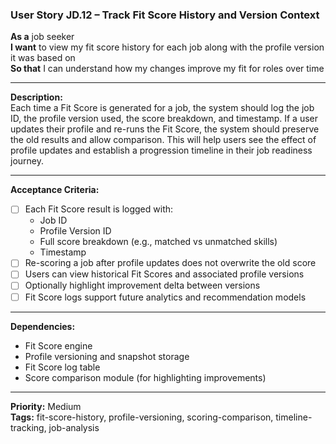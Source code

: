 ### User Story JD.12 – Track Fit Score History and Version Context

**As a** job seeker  
**I want** to view my fit score history for each job along with the profile version it was based on  
**So that** I can understand how my changes improve my fit for roles over time

---

**Description:**  
Each time a Fit Score is generated for a job, the system should log the job ID, the profile version used, the score breakdown, and timestamp. If a user updates their profile and re-runs the Fit Score, the system should preserve the old results and allow comparison. This will help users see the effect of profile updates and establish a progression timeline in their job readiness journey.

---

**Acceptance Criteria:**
- [ ] Each Fit Score result is logged with:
  - Job ID
  - Profile Version ID
  - Full score breakdown (e.g., matched vs unmatched skills)
  - Timestamp
- [ ] Re-scoring a job after profile updates does not overwrite the old score
- [ ] Users can view historical Fit Scores and associated profile versions
- [ ] Optionally highlight improvement delta between versions
- [ ] Fit Score logs support future analytics and recommendation models

---

**Dependencies:**
- Fit Score engine
- Profile versioning and snapshot storage
- Fit Score log table
- Score comparison module (for highlighting improvements)

---

**Priority:** Medium  
**Tags:** fit-score-history, profile-versioning, scoring-comparison, timeline-tracking, job-analysis
